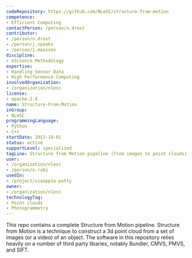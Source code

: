 ```yaml
---
codeRepository: https://github.com/NLeSC/structure-from-motion
competence:
- Efficient Computing
contactPerson: /person/n.drost
contributor:
- /person/n.drost
- /person/j.spaaks
- /person/j.maassen
discipline:
- eScience Methodology
expertise:
- Handling Sensor Data
- High Performance Computing
involvedOrganization:
- /organization/nlesc
license:
- apache-2.0
name: Structure-From-Motion 
inGroup:
- NLeSC
programmingLanguage:
- Python
- C++
startDate: 2013-10-01
status: active
supportLevel: specialized
tagLine: Structure from Motion pipeline (from images to point clouds)
user:
- /organization/nlesc
- /person/o.rubi
usedIn:
- /project/viaappia-patty
owner: 
- /organization/nlesc
technologyTag:
- Point clouds
- Photogrammetry
---
```

This repo contains a complete Structure from Motion pipeline. Structure from Motion is a technique to construct a 3d point cloud from a set of images (or a video) of an object. The software in this repository relies heavily on a number of third party libaries, notably Bundler, CMVS, PMVS, and SIFT.
